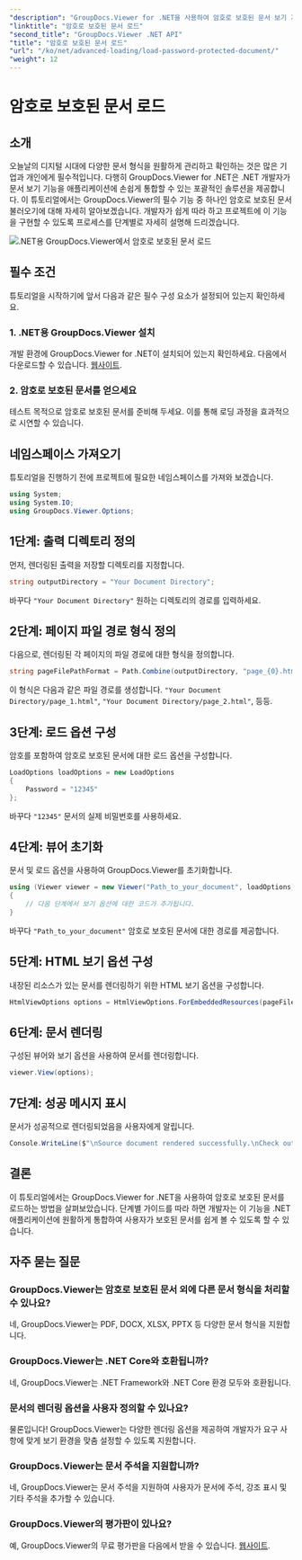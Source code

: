 ```yaml
---
"description": "GroupDocs.Viewer for .NET을 사용하여 암호로 보호된 문서 보기 기능을 .NET 애플리케이션에 손쉽게 통합하세요. 단계별 튜토리얼을 따라 원활하게 진행하세요."
"linktitle": "암호로 보호된 문서 로드"
"second_title": "GroupDocs.Viewer .NET API"
"title": "암호로 보호된 문서 로드"
"url": "/ko/net/advanced-loading/load-password-protected-document/"
"weight": 12
---
```


# 암호로 보호된 문서 로드

## 소개
오늘날의 디지털 시대에 다양한 문서 형식을 원활하게 관리하고 확인하는 것은 많은 기업과 개인에게 필수적입니다. 다행히 GroupDocs.Viewer for .NET은 .NET 개발자가 문서 보기 기능을 애플리케이션에 손쉽게 통합할 수 있는 포괄적인 솔루션을 제공합니다. 이 튜토리얼에서는 GroupDocs.Viewer의 필수 기능 중 하나인 암호로 보호된 문서 불러오기에 대해 자세히 알아보겠습니다. 개발자가 쉽게 따라 하고 프로젝트에 이 기능을 구현할 수 있도록 프로세스를 단계별로 자세히 설명해 드리겠습니다.

![.NET용 GroupDocs.Viewer에서 암호로 보호된 문서 로드](/viewer/advanced-loading/load-password-protected-documents-img.png)

## 필수 조건
튜토리얼을 시작하기에 앞서 다음과 같은 필수 구성 요소가 설정되어 있는지 확인하세요.
### 1. .NET용 GroupDocs.Viewer 설치
개발 환경에 GroupDocs.Viewer for .NET이 설치되어 있는지 확인하세요. 다음에서 다운로드할 수 있습니다. [웹사이트](https://releases.groupdocs.com/viewer/net/).
### 2. 암호로 보호된 문서를 얻으세요
테스트 목적으로 암호로 보호된 문서를 준비해 두세요. 이를 통해 로딩 과정을 효과적으로 시연할 수 있습니다.

## 네임스페이스 가져오기
튜토리얼을 진행하기 전에 프로젝트에 필요한 네임스페이스를 가져와 보겠습니다.
```csharp
using System;
using System.IO;
using GroupDocs.Viewer.Options;
```

## 1단계: 출력 디렉토리 정의
먼저, 렌더링된 출력을 저장할 디렉토리를 지정합니다.
```csharp
string outputDirectory = "Your Document Directory";
```
바꾸다 `"Your Document Directory"` 원하는 디렉토리의 경로를 입력하세요.
## 2단계: 페이지 파일 경로 형식 정의
다음으로, 렌더링된 각 페이지의 파일 경로에 대한 형식을 정의합니다.
```csharp
string pageFilePathFormat = Path.Combine(outputDirectory, "page_{0}.html");
```
이 형식은 다음과 같은 파일 경로를 생성합니다. `"Your Document Directory/page_1.html"`, `"Your Document Directory/page_2.html"`, 등등.
## 3단계: 로드 옵션 구성
암호를 포함하여 암호로 보호된 문서에 대한 로드 옵션을 구성합니다.
```csharp
LoadOptions loadOptions = new LoadOptions
{
    Password = "12345"
};
```
바꾸다 `"12345"` 문서의 실제 비밀번호를 사용하세요.
## 4단계: 뷰어 초기화
문서 및 로드 옵션을 사용하여 GroupDocs.Viewer를 초기화합니다.
```csharp
using (Viewer viewer = new Viewer("Path_to_your_document", loadOptions))
{
    // 다음 단계에서 보기 옵션에 대한 코드가 추가됩니다.
}
```
바꾸다 `"Path_to_your_document"` 암호로 보호된 문서에 대한 경로를 제공합니다.
## 5단계: HTML 보기 옵션 구성
내장된 리소스가 있는 문서를 렌더링하기 위한 HTML 보기 옵션을 구성합니다.
```csharp
HtmlViewOptions options = HtmlViewOptions.ForEmbeddedResources(pageFilePathFormat);
```
## 6단계: 문서 렌더링
구성된 뷰어와 보기 옵션을 사용하여 문서를 렌더링합니다.
```csharp
viewer.View(options);
```
## 7단계: 성공 메시지 표시
문서가 성공적으로 렌더링되었음을 사용자에게 알립니다.
```csharp
Console.WriteLine($"\nSource document rendered successfully.\nCheck output in {outputDirectory}.");
```

## 결론
이 튜토리얼에서는 GroupDocs.Viewer for .NET을 사용하여 암호로 보호된 문서를 로드하는 방법을 살펴보았습니다. 단계별 가이드를 따라 하면 개발자는 이 기능을 .NET 애플리케이션에 원활하게 통합하여 사용자가 보호된 문서를 쉽게 볼 수 있도록 할 수 있습니다.
## 자주 묻는 질문
### GroupDocs.Viewer는 암호로 보호된 문서 외에 다른 문서 형식을 처리할 수 있나요?
네, GroupDocs.Viewer는 PDF, DOCX, XLSX, PPTX 등 다양한 문서 형식을 지원합니다.
### GroupDocs.Viewer는 .NET Core와 호환됩니까?
네, GroupDocs.Viewer는 .NET Framework와 .NET Core 환경 모두와 호환됩니다.
### 문서의 렌더링 옵션을 사용자 정의할 수 있나요?
물론입니다! GroupDocs.Viewer는 다양한 렌더링 옵션을 제공하여 개발자가 요구 사항에 맞게 보기 환경을 맞춤 설정할 수 있도록 지원합니다.
### GroupDocs.Viewer는 문서 주석을 지원합니까?
네, GroupDocs.Viewer는 문서 주석을 지원하여 사용자가 문서에 주석, 강조 표시 및 기타 주석을 추가할 수 있습니다.
### GroupDocs.Viewer의 평가판이 있나요?
예, GroupDocs.Viewer의 무료 평가판을 다음에서 받을 수 있습니다. [웹사이트](https://releases.groupdocs.com/).